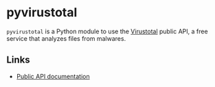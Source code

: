 # pyvirustotal

``pyvirustotal`` is a Python module to use the [Virustotal](https://www.virustotal.com/) public API, a free service that analyzes files from malwares.

## Links

- [Public API documentation](https://www.virustotal.com/documentation/public-api/)

